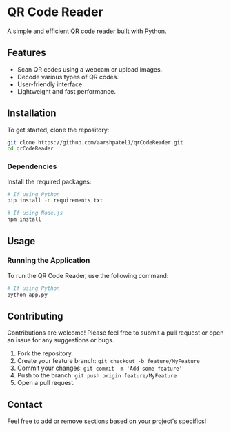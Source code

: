 # QR Code Reader

A simple and efficient QR code reader built with Python.

## Features

- Scan QR codes using a webcam or upload images.
- Decode various types of QR codes.
- User-friendly interface.
- Lightweight and fast performance.

## Installation

To get started, clone the repository:

```bash
git clone https://github.com/aarshpatel1/qrCodeReader.git
cd qrCodeReader
```

### Dependencies

Install the required packages:

```bash
# If using Python
pip install -r requirements.txt

# If using Node.js
npm install
```

## Usage

### Running the Application

To run the QR Code Reader, use the following command:

```bash
# If using Python
python app.py
```

## Contributing

Contributions are welcome! Please feel free to submit a pull request or open an issue for any suggestions or bugs.

1. Fork the repository.
2. Create your feature branch: `git checkout -b feature/MyFeature`
3. Commit your changes: `git commit -m 'Add some feature'`
4. Push to the branch: `git push origin feature/MyFeature`
5. Open a pull request.


## Contact
Feel free to add or remove sections based on your project's specifics!
